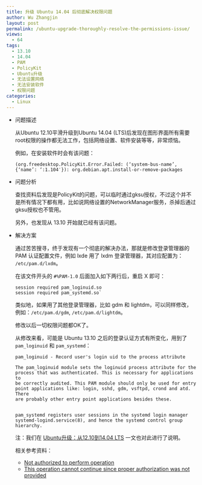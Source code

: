 ```yaml
---
title: 升级 Ubuntu 14.04 后彻底解决权限问题
author: Wu Zhangjin
layout: post
permalink: /ubuntu-upgrade-thoroughly-resolve-the-permissions-issue/
views:
  - 64
tags:
  - 13.10
  - 14.04
  - PAM
  - PolicyKit
  - Ubuntu升级
  - 无法设置网络
  - 无法安装软件
  - 权限问题
categories:
  - Linux
---
```


  * 问题描述

    从Ubuntu 12.10平滑升级到Ubuntu 14.04 (LTS)后发现在图形界面所有需要root权限的操作都无法工作，包括网络设置、软件安装等等，非常烦恼。

    例如，在安装软件时会有该问题：

        (org.freedesktop.PolicyKit.Error.Failed: (‘system-bus-name’, {‘name’: ‘:1.104′}): org.debian.apt.install-or-remove-packages


  * 问题分析

    查找资料后发现是PolicyKit的问题，可以临时通过gksu授权，不过这个并不是所有情况下都有用，比如说网络设置的NetworkManager服务，杀掉后通过gksu授权也不管用。

    另外，也发现从 13.10 开始就已经有该问题。

  * 解决方案

    通过苦苦搜寻，终于发现有一个彻底的解决办法，那就是修改登录管理器的 PAM 认证配置文件，例如 lxde 用了 lxdm 登录管理器，其对应配置为： `/etc/pam.d/lxdm`。

    在该文件开头的 `#%PAM-1.0` 后面加入如下两行后，重启 X 即可：

        session required pam_loginuid.so
        session required pam_systemd.so`


    类似地，如果用了其他登录管理器，比如 gdm 和 lightdm，可以同样修改，例如：`/etc/pam.d/gdm`, `/etc/pam.d/lightdm`。

    修改以后一切权限问题都OK了。

    从修改来看，可能是 Ubuntu 13.10 之后的登录认证方式有所变化，用到了 `pam_loginuid` 和 `pam_systemd`：

        pam_loginuid - Record user's login uid to the process attribute
        
        The pam_loginuid module sets the loginuid process attribute for the
        process that was authenticated. This is necessary for applications to
        be correctly audited. This PAM module should only be used for entry
        point applications like: login, sshd, gdm, vsftpd, crond and atd. There
        are probably other entry point applications besides these.


        pam_systemd registers user sessions in the systemd login manager
        systemd-logind.service(8), and hence the systemd control group
        hierarchy.


    注：我们在 [Ubuntu升级：从12.10到14.04 LTS][1] 一文也对此进行了说明。

    相关参考资料：

      * [Not authorized to perform operation][2]
      * [This operation cannot continue since proper authorization was not provided][3]





 [1]: /upgrade-to-ubuntu-lts-14-04-from-the-dead-12-10/
 [2]: https://bugs.launchpad.net/ubuntu/+source/policykit-desktop-privileges/+bug/1240336/comments/33
 [3]: http://ubuntugenius.wordpress.com/2013/11/29/ubuntu-13-10-permissions-fix-this-operation-cannot-continue-since-proper-authorization-was-not-provided-halts-software-updater-shutdown-drive-mounting-dvd-playback-etc/
